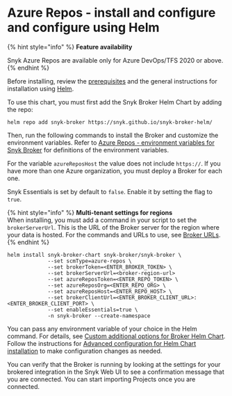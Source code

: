 # Azure Repos - install and configure and configure using Helm

{% hint style="info" %}
**Feature availability**

Snyk Azure Repos are available only for Azure DevOps/TFS 2020 or above.
{% endhint %}

Before installing, review the [prerequisites](./) and the general instructions for installation using [Helm](../install-and-configure-broker-using-helm.md).

To use this chart, you must first add the Snyk Broker Helm Chart by adding the repo:

`helm repo add snyk-broker https://snyk.github.io/snyk-broker-helm/`&#x20;

Then, run the following commands to install the Broker and customize the environment variables. Refer to [Azure Repos - environment variables for Snyk Broker](azure-repos-environment-variables-for-snyk-broker.md) for definitions of the environment variables.

For the variable `azureReposHost` the value does not include `https://`. If you have more than one Azure organization, you must deploy a Broker for each one.

Snyk Essentials is set by default to `false`. Enable it by setting the flag to `true`.

{% hint style="info" %}
**Multi-tenant settings for regions**\
When installing, you must add a command in your script to set the `brokerServerUrl`. This is the URL of the Broker server for the region where your data is hosted. For the commands and URLs to use, see [Broker URLs](../../../../../../snyk-data-and-governance/regional-hosting-and-data-residency.md#broker-server-urls).
{% endhint %}

```
helm install snyk-broker-chart snyk-broker/snyk-broker \
             --set scmType=azure-repos \
             --set brokerToken=<ENTER_BROKER_TOKEN> \
             --set brokerServerUrl=<broker-region-url>
             --set azureReposToken=<ENTER_REPO_TOKEN> \
             --set azureReposOrg=<ENTER_REPO_ORG> \
             --set azureReposHost=<ENTER_REPO_HOST> \
             --set brokerClientUrl=<ENTER_BROKER_CLIENT_URL>:<ENTER_BROKER_CLIENT_PORT> \
             --set enableEssentials=true \
             -n snyk-broker --create-namespace
```

You can pass any environment variable of your choice in the Helm command. For details, see [Custom additional options for Broker Helm Chart](../advanced-configuration-for-helm-chart-installation/custom-additional-options-for-broker-helm-chart-installation.md). Follow the instructions for [Advanced configuration for Helm Chart installation](../advanced-configuration-for-helm-chart-installation/) to make configuration changes as needed.

You can verify that the Broker is running by looking at the settings for your brokered integration in the Snyk Web UI to see a confirmation message that you are connected. You can start importing Projects once you are connected.
